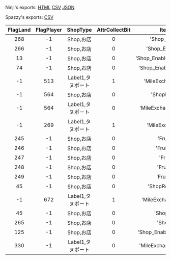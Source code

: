 Ninji's exports: [HTML](https://wuffs.org/acnh/bcsv_140/html/ShopItemRouteFlags.html) [CSV](https://wuffs.org/acnh/bcsv_140/csv/ShopItemRouteFlags.csv) [JSON](https://wuffs.org/acnh/bcsv_140/json/ShopItemRouteFlags.json)

Spazzy's exports: [CSV](JSON)

| FlagLand | FlagPlayer | ShopType | AttrCollectBit | ItemFrom |
|:--:|:--:|:--:|:--:|:--:|
| 268 | -1 | Shop,お店 | 0 | 'Shop_EnableAxe' | 
| 266 | -1 | Shop,お店 | 0 | 'Shop_EnableShovel' | 
| 13 | -1 | Shop,お店 | 0 | 'Shop_EnableRecipeWatering' | 
| 74 | -1 | Shop,お店 | 0 | 'Shop_EnableRecipeScoop' | 
| -1 | 513 | Label1,タヌポート | 1 | 'MileExchangeLicense' | 
| -1 | 564 | Shop,お店 | 0 | 'ShopRemakeKit' | 
| -1 | 564 | Label1,タヌポート | 0 | 'MileExchangePhoneCase' | 
| -1 | 269 | Label1,タヌポート | 1 | 'MileExchangeOnce' | 
| 245 | -1 | Shop,お店 | 0 | 'FruitApple' | 
| 246 | -1 | Shop,お店 | 0 | 'FruitOrange' | 
| 247 | -1 | Shop,お店 | 0 | 'FruitPear' | 
| 248 | -1 | Shop,お店 | 0 | 'FruitPeach' | 
| 249 | -1 | Shop,お店 | 0 | 'FruitCherry' | 
| 45 | -1 | Shop,お店 | 0 | 'ShopRecipeBook2' | 
| -1 | 672 | Label1,タヌポート | 1 | 'MileExchangePocket40' | 
| 45 | -1 | Shop,お店 | 0 | 'ShopCracker' | 
| 265 | -1 | Shop,お店 | 0 | 'ShopTimer' | 
| 125 | -1 | Shop,お店 | 0 | 'Shop_EnableRecipeLadder' | 
| 330 | -1 | Label1,タヌポート | 0 | 'MileExchangeNsoPresent' | 

